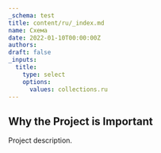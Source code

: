 ```yaml
---
_schema: test
title: content/ru/_index.md
name: Схема
date: 2022-01-10T00:00:00Z
authors:
draft: false
_inputs:
  title:
    type: select
    options:
      values: collections.ru
---
```

## Why the Project is Important

Project description.
